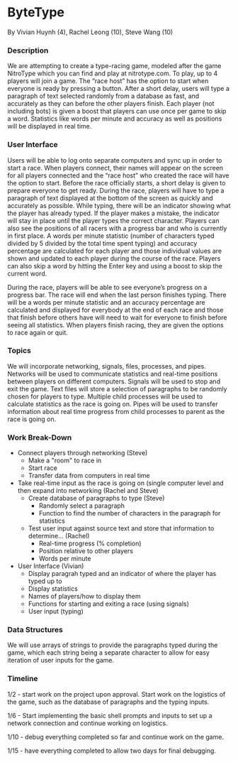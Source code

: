 # ByteType
By Vivian Huynh (4), Rachel Leong (10), Steve Wang (10)

### Description
  We are attempting to create a type-racing game, modeled after the game NitroType which you can find and play at nitrotype.com. To play, up to 4 players will join a game. The “race host” has the option to start when everyone is ready by pressing a button. After a short delay, users will type a paragraph of text selected randomly from a database as fast, and accurately as they can before the other players finish. Each player (not including bots) is given a boost that players can use once per game to skip a word. Statistics like words per minute and accuracy as well as positions will be displayed in real time. 

### User Interface
  Users will be able to log onto separate computers and sync up in order to start a race. When players connect, their names will appear on the screen for all players connected and the “race host” who created the race will have the option to start. Before the race officially starts, a short delay is given to prepare everyone to get ready. During the race, players will have to type a paragraph of text displayed at the bottom of the screen as quickly and accurately as possible. While typing, there will be an indicator showing what the player has already typed. If the player makes a mistake, the indicator will stay in place until the player types the correct character. Players can also see the positions of all racers with a progress bar and who is currently in first place. A words per minute statistic (number of characters typed divided by 5 divided by the total time spent typing) and accuracy percentage are calculated for each player and those individual values are shown and updated to each player during the course of the race. Players can also skip a word by hitting the Enter key and using a boost to skip the current word. 
  
During the race, players will be able to see everyone’s progress on a progress bar. The race will end when the last person finishes typing. There will be a words per minute statistic and an accuracy percentage are calculated and displayed for everybody at the end of each race and those that finish before others have will need to wait for everyone to finish before seeing all statistics. When players finish racing, they are given the options to race again or quit.

### Topics
  We will incorporate networking, signals, files, processes, and pipes. Networks will be used to communicate statistics and real-time positions between players on different computers. Signals will be used to stop and exit the game. Text files will store a selection of paragraphs to be randomly chosen for players to type. Multiple child processes will be used to calculate statistics as the race is going on. Pipes will be used to transfer information about real time progress from child processes to parent as the race is going on.

### Work Break-Down
- Connect players through networking (Steve)
  - Make a "room" to race in
  - Start race
  - Transfer data from computers in real time
- Take real-time input as the race is going on (single computer level and then expand into networking (Rachel and Steve)
  - Create database of paragraphs to type (Steve)
    - Randomly select a paragraph
    - Function to find the number of characters in the paragraph for statistics
  - Test user input against source text and store that information to determine... (Rachel)
    - Real-time progress (% completion)
    - Position relative to other players
    - Words per minute
- User Interface (Vivian)
  - Display paragrah typed and an indicator of where the player has typed up to
  - Display statistics
  - Names of players/how to display them
  - Functions for starting and exiting a race (using signals)
  - User input (typing)
  
### Data Structures
We will use arrays of strings to provide the paragraphs typed during the game, which each string being a separate character to allow for easy iteration of user inputs for the game.

### Timeline
1/2 - start work on the project upon approval. Start work on the logistics of the game, such as the database of paragraphs and the typing inputs.

1/6 - Start implementing the basic shell prompts and inputs to set up a network connection and continue working on logistics.

1/10 - debug everything completed so far and continue work on the game. 

1/15 - have everything completed to allow two days for final debugging.
